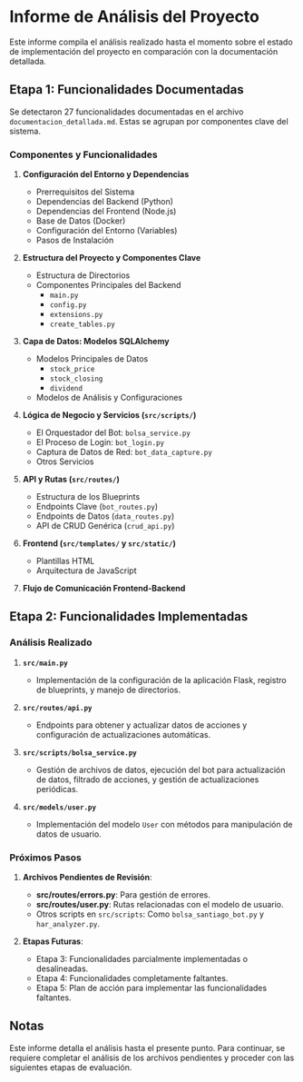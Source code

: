 # Informe de Análisis del Proyecto

Este informe compila el análisis realizado hasta el momento sobre el estado de implementación del proyecto en comparación con la documentación detallada.

## Etapa 1: Funcionalidades Documentadas

Se detectaron 27 funcionalidades documentadas en el archivo `documentacion_detallada.md`. Estas se agrupan por componentes clave del sistema.

### Componentes y Funcionalidades
1. **Configuración del Entorno y Dependencias**
   - Prerrequisitos del Sistema
   - Dependencias del Backend (Python)
   - Dependencias del Frontend (Node.js)
   - Base de Datos (Docker)
   - Configuración del Entorno (Variables)
   - Pasos de Instalación

2. **Estructura del Proyecto y Componentes Clave**
   - Estructura de Directorios
   - Componentes Principales del Backend
     - `main.py`
     - `config.py`
     - `extensions.py`
     - `create_tables.py`

3. **Capa de Datos: Modelos SQLAlchemy**
   - Modelos Principales de Datos
     - `stock_price`
     - `stock_closing`
     - `dividend`
   - Modelos de Análisis y Configuraciones

4. **Lógica de Negocio y Servicios (`src/scripts/`)**
   - El Orquestador del Bot: `bolsa_service.py`
   - El Proceso de Login: `bot_login.py`
   - Captura de Datos de Red: `bot_data_capture.py`
   - Otros Servicios

5. **API y Rutas (`src/routes/`)**
   - Estructura de los Blueprints
   - Endpoints Clave (`bot_routes.py`)
   - Endpoints de Datos (`data_routes.py`)
   - API de CRUD Genérica (`crud_api.py`)

6. **Frontend (`src/templates/` y `src/static/`)**
   - Plantillas HTML
   - Arquitectura de JavaScript

7. **Flujo de Comunicación Frontend-Backend**

## Etapa 2: Funcionalidades Implementadas

### Análisis Realizado

1. **`src/main.py`**
   - Implementación de la configuración de la aplicación Flask, registro de blueprints, y manejo de directorios.
   
2. **`src/routes/api.py`**
   - Endpoints para obtener y actualizar datos de acciones y configuración de actualizaciones automáticas.

3. **`src/scripts/bolsa_service.py`**
   - Gestión de archivos de datos, ejecución del bot para actualización de datos, filtrado de acciones, y gestión de actualizaciones periódicas.

4. **`src/models/user.py`**
   - Implementación del modelo `User` con métodos para manipulación de datos de usuario.

### Próximos Pasos

1. **Archivos Pendientes de Revisión**:
   - **src/routes/errors.py**: Para gestión de errores.
   - **src/routes/user.py**: Rutas relacionadas con el modelo de usuario.
   - Otros scripts en `src/scripts`: Como `bolsa_santiago_bot.py` y `har_analyzer.py`.

2. **Etapas Futuras**:
   - Etapa 3: Funcionalidades parcialmente implementadas o desalineadas.
   - Etapa 4: Funcionalidades completamente faltantes.
   - Etapa 5: Plan de acción para implementar las funcionalidades faltantes.

## Notas

Este informe detalla el análisis hasta el presente punto. Para continuar, se requiere completar el análisis de los archivos pendientes y proceder con las siguientes etapas de evaluación.